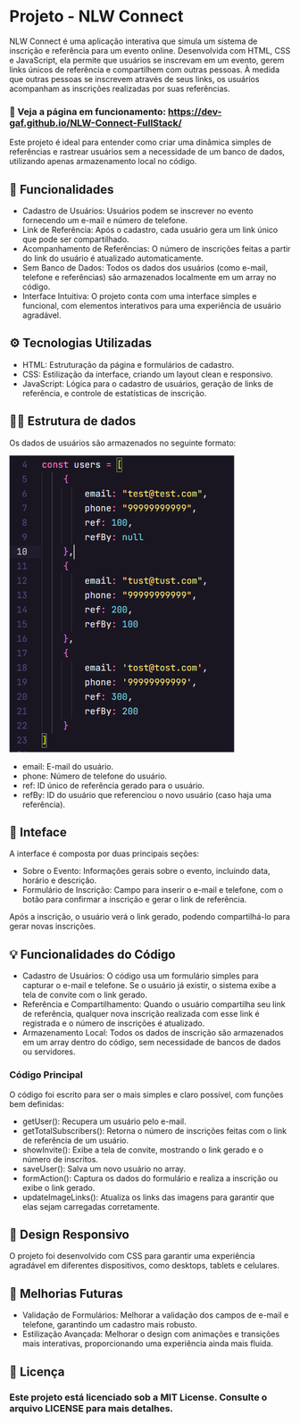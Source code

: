 # Projeto - NLW Connect

NLW Connect é uma aplicação interativa que simula um sistema de inscrição e referência para um evento online. Desenvolvida com HTML, CSS e JavaScript, ela permite que usuários se inscrevam em um evento, gerem links únicos de referência e compartilhem com outras pessoas. À medida que outras pessoas se inscrevem através de seus links, os usuários acompanham as inscrições realizadas por suas referências.

### 🔗 Veja a página em funcionamento: https://dev-gaf.github.io/NLW-Connect-FullStack/

Este projeto é ideal para entender como criar uma dinâmica simples de referências e rastrear usuários sem a necessidade de um banco de dados, utilizando apenas armazenamento local no código.

## 🎯 Funcionalidades

* Cadastro de Usuários: Usuários podem se inscrever no evento fornecendo um e-mail e número de telefone.
* Link de Referência: Após o cadastro, cada usuário gera um link único que pode ser compartilhado.
* Acompanhamento de Referências: O número de inscrições feitas a partir do link do usuário é atualizado automaticamente.
* Sem Banco de Dados: Todos os dados dos usuários (como e-mail, telefone e referências) são armazenados localmente em um array no código.
* Interface Intuitiva: O projeto conta com uma interface simples e funcional, com elementos interativos para uma experiência de usuário agradável.

## ⚙ Tecnologias Utilizadas

* HTML: Estruturação da página e formulários de cadastro.
* CSS: Estilização da interface, criando um layout clean e responsivo.
* JavaScript: Lógica para o cadastro de usuários, geração de links de referência, e controle de estatísticas de inscrição.

## 👨‍💻 Estrutura de dados

Os dados de usuários são armazenados no seguinte formato:

![imagem alt](https://github.com/Dev-GAF/NLW-Connect-FullStack/blob/f322d126f84fff245c3e1eb7c89c0b852ae16550/Imagem.png)

* email: E-mail do usuário.
* phone: Número de telefone do usuário.
* ref: ID único de referência gerado para o usuário.
* refBy: ID do usuário que referenciou o novo usuário (caso haja uma referência).

## 📱 Inteface

A interface é composta por duas principais seções:

* Sobre o Evento: Informações gerais sobre o evento, incluindo data, horário e descrição.
* Formulário de Inscrição: Campo para inserir o e-mail e telefone, com o botão para confirmar a inscrição e gerar o link de referência.

Após a inscrição, o usuário verá o link gerado, podendo compartilhá-lo para gerar novas inscrições.

## 💡 Funcionalidades do Código

* Cadastro de Usuários: O código usa um formulário simples para capturar o e-mail e telefone. Se o usuário já existir, o sistema exibe a tela de convite com o link gerado.
* Referência e Compartilhamento: Quando o usuário compartilha seu link de referência, qualquer nova inscrição realizada com esse link é registrada e o número de inscrições é atualizado.
* Armazenamento Local: Todos os dados de inscrição são armazenados em um array dentro do código, sem necessidade de bancos de dados ou servidores.

### Código Principal

O código foi escrito para ser o mais simples e claro possível, com funções bem definidas:

* getUser(): Recupera um usuário pelo e-mail.
* getTotalSubscribers(): Retorna o número de inscrições feitas com o link de referência de um usuário.
* showInvite(): Exibe a tela de convite, mostrando o link gerado e o número de inscritos.
* saveUser(): Salva um novo usuário no array.
* formAction(): Captura os dados do formulário e realiza a inscrição ou exibe o link gerado.
* updateImageLinks(): Atualiza os links das imagens para garantir que elas sejam carregadas corretamente.

## 🎨 Design Responsivo

O projeto foi desenvolvido com CSS para garantir uma experiência agradável em diferentes dispositivos, como desktops, tablets e celulares.

## 🌱 Melhorias Futuras

* Validação de Formulários: Melhorar a validação dos campos de e-mail e telefone, garantindo um cadastro mais robusto.
* Estilização Avançada: Melhorar o design com animações e transições mais interativas, proporcionando uma experiência ainda mais fluida.

## 📄 Licença

### Este projeto está licenciado sob a MIT License. Consulte o arquivo LICENSE para mais detalhes.

